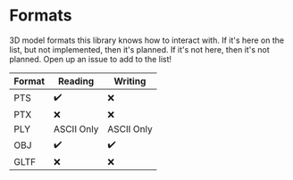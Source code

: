 # Formats

3D model formats this library knows how to interact with. If it's here on the list, but not implemented, then it's planned. If it's not here, then it's not planned. Open up an issue to add to the list!

| Format | Reading    | Writing    |
| ------ | ---------- | ---------- |
| PTS    | ✔️         | ❌         |
| PTX    | ❌         | ❌         |
| PLY    | ASCII Only | ASCII Only |
| OBJ    | ✔️         | ✔️         |
| GLTF   | ❌         | ❌         |
